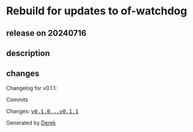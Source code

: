 # Rebuild for updates to of-watchdog

## release on 20240716
## description
## changes
Changelog for v0.1.1:

Commits

Changes: <a class="commit-link" href="https://github.com/openfaas/store-functions/compare/v0.1.0...v0.1.1"><tt>v0.1.0...v0.1.1</tt></a>

Generated by <a href="https://github.com/alexellis/derek/">Derek</a>


